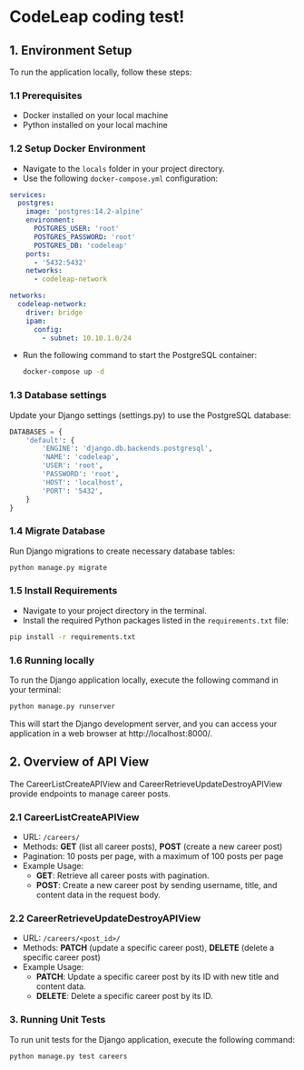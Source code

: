 # CodeLeap coding test!

## 1. Environment Setup

To run the application locally, follow these steps:

### 1.1 Prerequisites
- Docker installed on your local machine
- Python installed on your local machine

### 1.2 Setup Docker Environment
- Navigate to the `locals` folder in your project directory.
- Use the following `docker-compose.yml` configuration:

```yaml
services:
  postgres:
    image: 'postgres:14.2-alpine'
    environment:
      POSTGRES_USER: 'root'
      POSTGRES_PASSWORD: 'root'
      POSTGRES_DB: 'codeleap'
    ports:
      - '5432:5432'
    networks:
      - codeleap-network

networks:
  codeleap-network:
    driver: bridge
    ipam:
      config:
        - subnet: 10.10.1.0/24
```

- Run the following command to start the PostgreSQL container:

    ```bash
    docker-compose up -d
    ```

### 1.3 Database settings

Update your Django settings (settings.py) to use the PostgreSQL database:

```python
DATABASES = {
    'default': {
        'ENGINE': 'django.db.backends.postgresql',
        'NAME': 'codeleap',
        'USER': 'root',
        'PASSWORD': 'root',
        'HOST': 'localhost',
        'PORT': '5432',
    }
}
```

### 1.4 Migrate Database

Run Django migrations to create necessary database tables:

```bash
python manage.py migrate
```

### 1.5 Install Requirements
- Navigate to your project directory in the terminal.
- Install the required Python packages listed in the `requirements.txt` file:

```bash
pip install -r requirements.txt
```

### 1.6 Running locally

To run the Django application locally, execute the following command in your terminal:

```bash
python manage.py runserver
```

This will start the Django development server, and you can access your application in a web browser at http://localhost:8000/.

## 2. Overview of API View
The CareerListCreateAPIView and CareerRetrieveUpdateDestroyAPIView provide endpoints to manage career posts.

### 2.1 CareerListCreateAPIView
- URL: `/careers/`
- Methods: **GET** (list all career posts), **POST** (create a new career post)
- Pagination: 10 posts per page, with a maximum of 100 posts per page
- Example Usage:
  - **GET**: Retrieve all career posts with pagination.
  - **POST**: Create a new career post by sending username, title, and content data in the request body.

### 2.2 CareerRetrieveUpdateDestroyAPIView
- URL: `/careers/<post_id>/`
- Methods: **PATCH** (update a specific career post), **DELETE** (delete a specific career post)
- Example Usage:
  - **PATCH**: Update a specific career post by its ID with new title and content data.
  - **DELETE**: Delete a specific career post by its ID.

### 3. Running Unit Tests

To run unit tests for the Django application, execute the following command:

```bash
python manage.py test careers
```